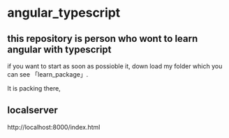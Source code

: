 # angular_typescript

## this repository is person who wont to learn angular with typescript
if you want to start as soon as possioble it,
down load my folder which you can see 「learn_package」.

It is packing there, 

## localserver

http://localhost:8000/index.html
